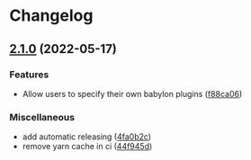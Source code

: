 # Changelog

## [2.1.0](https://github.com/FrederikBolding/strip-comments/compare/v2.0.1...v2.1.0) (2022-05-17)


### Features

* Allow users to specify their own babylon plugins ([f88ca06](https://github.com/FrederikBolding/strip-comments/commit/f88ca06f5b6fe721bfd09a078d5e3d3e3afe222a))


### Miscellaneous

* add automatic releasing ([4fa0b2c](https://github.com/FrederikBolding/strip-comments/commit/4fa0b2cf63de684559caede5a3db2cbc2b244caa))
* remove yarn cache in ci ([44f945d](https://github.com/FrederikBolding/strip-comments/commit/44f945d0f569e5ce3e91eb0b6f7beae55c13663e))
